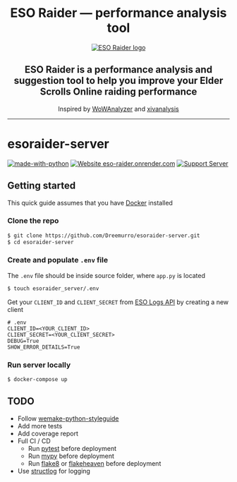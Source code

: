 <div align="center">
  <h1>ESO Raider — performance analysis tool</h1>
  <p>
    <a href="https://eso-raider.onrender.com/">
      <img src="https://eso-raider.onrender.com/icons/favicon-128x128.png" alt="ESO Raider logo" />
    </a>
  </p>
  <h2>ESO Raider is a performance analysis and suggestion tool to help you improve your Elder Scrolls Online raiding performance</h2>
  <p>Inspired by <a href="https://wowanalyzer.com/">WoWAnalyzer</a> and <a href="https://xivanalysis.com/">xivanalysis</a></p>
</div>

---

# esoraider-server

[![made-with-python](https://img.shields.io/badge/Made%20with-Python-1f425f.svg?style=flat-square)](https://www.python.org/)
[![Website eso-raider.onrender.com](https://img.shields.io/website-up-down-green-red/https/eso-raider.onrender.com.svg?style=flat-square)](https://eso-raider.onrender.com/)
[![Support Server](https://img.shields.io/discord/871135724408295434.svg?color=7289da&label=ESO+Raider&logo=discord&style=flat-square)](https://discord.gg/KP8GpascgQ)

## Getting started

This quick guide assumes that you have [Docker](https://docs.docker.com/desktop/) installed

### Clone the repo

```bash
$ git clone https://github.com/Dreemurro/esoraider-server.git
$ cd esoraider-server
```

### Create and populate `.env` file

The `.env` file should be inside source folder, where `app.py` is located

```bash
$ touch esoraider_server/.env
```

Get your `CLIENT_ID` and `CLIENT_SECRET` from [ESO Logs API](https://www.esologs.com/api/clients/) by creating a new client

```dosini
# .env
CLIENT_ID=<YOUR_CLIENT_ID>
CLIENT_SECRET=<YOUR_CLIENT_SECRET>
DEBUG=True
SHOW_ERROR_DETAILS=True
```

### Run server locally

```bash
$ docker-compose up
```
## TODO

- Follow [wemake-python-styleguide](https://github.com/wemake-services/wemake-python-styleguide)
- Add more tests
- Add coverage report
- Full CI / CD
  - Run [pytest](https://docs.pytest.org/en/7.2.x/) before deployment
  - Run [mypy](https://github.com/python/mypy) before deployment
  - Run [flake8](https://flake8.pycqa.org/en/latest/) or [flakeheaven](https://flakeheaven.readthedocs.io/en/latest/) before deployment
- Use [structlog](https://www.structlog.org/en/stable/) for logging
